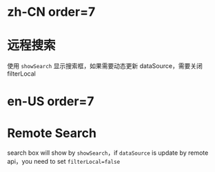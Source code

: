 # zh-CN order=7

# 远程搜索

使用 `showSearch` 显示搜索框，如果需要动态更新 dataSource，需要关闭 filterLocal

# en-US order=7

# Remote Search

search box will show by `showSearch`，if `dataSource` is update by remote api，you need to set `filterLocal=false`
